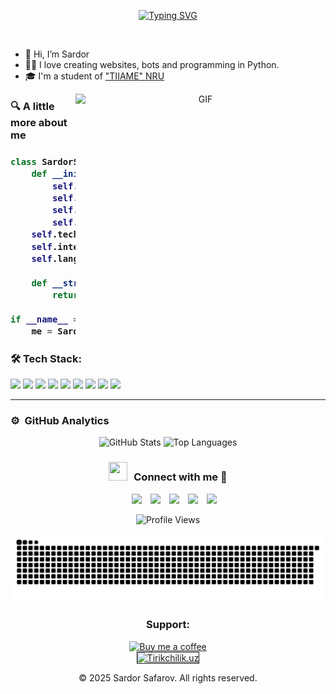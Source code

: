 
<p align="center">
  <a align="center" href="https://git.io/typing-svg">
    <img src="https://readme-typing-svg.herokuapp.com?font=Fira+Code&pause=1000&color=%2336BCF7&width=435&lines=Welcome+to+my+GitHub+profile;I'm+a+Python+Developer;I+love+Backend+Development" alt="Typing SVG" />
  </a>
</p>
<br/>

- 👋 Hi, I’m Sardor
- 👨‍💻 I love creating websites, bots and programming in Python.
- 🎓 I'm a student of <a target="_blank" href="https://tiiame.uz">"TIIAME" NRU</a>
<a target="_blank" align="center">
  <img align="right" top="500" height="300" width="400" alt="GIF" src="https://media.giphy.com/media/SWoSkN6DxTszqIKEqv/giphy.gif">
</a>
<h3>🔍 A little more about me<h3/>
	
```python
class SardorSafarov:
    def __init__(self):
        self.name = "Sardor Safarov"
        self.username = "SafarovSardorDev"
        self.location = "Uzbekistan"
        self.info = "Python Backend Developer"
	self.technologies = ["Python", "Django", "DRF", "PostgreSQL", "Docker", "Celery", "Aiogram"]
	self.interests = ["AI & Machine Learning", "WebDevelopment", "Open Source"]
	self.languages = {"Uzbek":"native", "English":"pre-intermedite", "Russian":"elementary"}
    
    def __str__(self):
        return self.name

if __name__ == "__main__":
    me = SardorSafarov()
```


### 🛠️ Tech Stack:

<p align="left">
  <img src="https://img.shields.io/badge/-Python-3776AB?style=flat&logo=python&logoColor=white">
  <img src="https://img.shields.io/badge/-Django-092E20?style=flat&logo=django&logoColor=white">
  <img src="https://img.shields.io/badge/-DRF-ff1709?style=flat&logo=django&logoColor=white">
  <img src="https://img.shields.io/badge/-PostgreSQL-336791?style=flat&logo=postgresql&logoColor=white">
  <img src="https://img.shields.io/badge/-MySQL-4479A1?style=flat&logo=mysql&logoColor=white">
  <img src="https://img.shields.io/badge/-Celery-37814A?style=flat&logo=celery&logoColor=white">
  <img src="https://img.shields.io/badge/-Docker-2496ED?style=flat&logo=docker&logoColor=white">
  <img src="https://img.shields.io/badge/-UnitTest-007ACC?style=flat&logo=python&logoColor=white">
  <img src="https://img.shields.io/badge/-Aiogram-13A5DA?style=flat&logo=telegram&logoColor=white">
</p>


---

### ⚙️ &nbsp;GitHub Analytics

<p align="center">
  <img src="https://github-readme-stats.vercel.app/api?username=SafarovSardorDev&show_icons=true&theme=radical" alt="GitHub Stats" width="48%"/>
  <img src="https://github-readme-stats.vercel.app/api/top-langs/?username=SafarovSardorDev&layout=compact&theme=radical" alt="Top Languages" width="36.5%"/>
</p>

<h3 align="center" > <img src="https://media.giphy.com/media/iY8CRBdQXODJSCERIr/giphy.gif" width="30" height="30" style="margin-right: 10px;">Connect with me 🤝 </h3>

<p align="center">

 <div align="center"  class="icons-social" style="margin-left: 10px;">
        <a style="margin-left: 10px;"  target="_blank" href="https://www.linkedin.com/in/sardor-safarov-b372b226a/">
			<img src="https://img.icons8.com/doodle/40/000000/linkedin--v2.png"></a>
        <a style="margin-left: 10px;" target="_blank" href="https://github.com/SafarovSardorDev">
		<img src="https://img.icons8.com/doodle/40/000000/github--v1.png"></a>
		<a style="margin-left: 10px;" target="_blank" href="https://stackoverflow.com/users/12053852/iamsardordev?tab=profile">
				<img src="https://img.icons8.com/external-tal-revivo-color-tal-revivo/40/000000/external-stack-overflow-is-a-question-and-answer-site-for-professional-logo-color-tal-revivo.png"></a>
        <a style="margin-left: 10px;" target="_blank" href="https://instagram.com/iamsardordev">
			<img src="https://img.icons8.com/doodle/40/000000/instagram-new--v2.png"></a>
		<a style="margin-left: 10px;" target="_blank" href="#">
				<img src="https://img.icons8.com/doodle/1x/youtube--v2.png" ></a>
      </div>

</p>
<p align = "center">
	<img src = "https://komarev.com/ghpvc/?username=10kartik&style=plastic&color=blueviolet" alt = "Profile Views"/>
</p>
<p align = "center">
	<img src = "https://github.com/7oSkaaa/7oSkaaa/blob/output/github-contribution-grid-snake.svg?" alt = "Snake Game"/>
</p>

<div align="center">

<h3 align="center">Support:</h3>
<p align="center">
    <a href="https://buymeacoffee.com/iamsardordev">
        <img src="https://cdn.buymeacoffee.com/buttons/v2/default-yellow.png" height="50" width="210" alt="Buy me a coffee"/>
    </a>
    <br>
    <a href="https://tirikchilik.uz/iamsardordev">
        <img border="1" src="https://encrypted-tbn0.gstatic.com/images?q=tbn:ANd9GcTz2Vb2SExJOTy392-lPSH27iwam_TcymriQg&s" alt="Tirikchilik.uz"/>
    </a>
</p>
<p align="center">© 2025 Sardor Safarov. All rights reserved.<p/>





